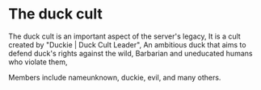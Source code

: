 # The duck cult
The duck cult is an important aspect of the server's legacy,   It is a cult created by "Duckie | Duck Cult Leader",  An ambitious duck that aims to defend duck's rights against the wild,  Barbarian and uneducated humans who violate them,

Members include nameunknown, duckie, evil, and many others.
